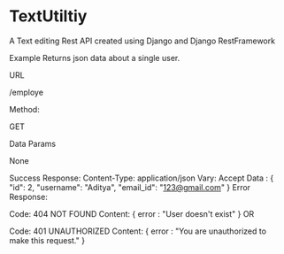 # TextUtiltiy
A Text editing Rest API created using Django and Django RestFramework

Example Returns json data about a single user.

URL

/employe

Method:

GET

Data Params

None

Success Response: Content-Type: application/json Vary: Accept Data : { "id": 2, "username": "Aditya", "email_id": "123@gmail.com" } Error Response:

Code: 404 NOT FOUND Content: { error : "User doesn't exist" } OR

Code: 401 UNAUTHORIZED Content: { error : "You are unauthorized to make this request." }
